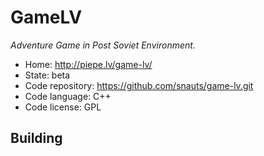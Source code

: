 # GameLV

_Adventure Game in Post Soviet Environment._

- Home: http://piepe.lv/game-lv/
- State: beta
- Code repository: https://github.com/snauts/game-lv.git
- Code language: C++
- Code license: GPL

## Building

